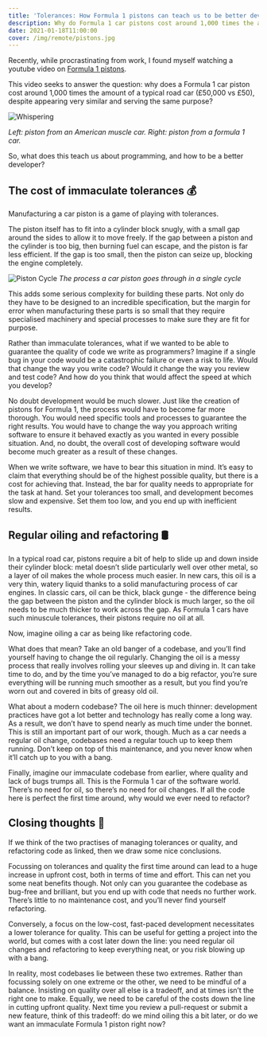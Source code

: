 ```yaml
---
title: 'Tolerances: How Formula 1 pistons can teach us to be better developers'
description: Why do Formula 1 car pistons cost around 1,000 times the amount of a typical road car piston and what can this teach us about programming?
date: 2021-01-18T11:00:00
cover: /img/remote/pistons.jpg
---
```


Recently, while procrastinating from work, I found myself watching a youtube video on [Formula 1 pistons](https://www.youtube.com/watch?v=lCEKJxHiEIM).

This video seeks to answer the question: why does a Formula 1 car piston cost around 1,000 times the amount of a typical road car (£50,000 vs £50), despite appearing very similar and serving the same purpose?

![Whispering](/img/remote/pistons.jpg)

*Left: piston from an American muscle car. Right: piston from a formula 1 car.*

So, what does this teach us about programming, and how to be a better developer?

## The cost of immaculate tolerances 💰

Manufacturing a car piston is a game of playing with tolerances.

The piston itself has to fit into a cylinder block snugly, with a small gap around the sides to allow it to move freely. If the gap between a piston and the cylinder is too big, then burning fuel can escape, and the piston is far less efficient. If the gap is too small, then the piston can seize up, blocking the engine completely.

![Piston Cycle](/img/remote/piston-cycle.jpg)
*The process a car piston goes through in a single cycle*

This adds some serious complexity for building these parts. Not only do they have to be designed to an incredible specification, but the margin for error when manufacturing these parts is so small that they require specialised machinery and special processes to make sure they are fit for purpose.

Rather than immaculate tolerances, what if we wanted to be able to guarantee the quality of code we write as programmers? Imagine if a single bug in your code would be a catastrophic failure or even a risk to life. Would that change the way you write code? Would it change the way you review and test code? And how do you think that would affect the speed at which you develop?

No doubt development would be much slower. Just like the creation of pistons for Formula 1, the process would have to become far more thorough. You would need specific tools and processes to guarantee the right results. You would have to change the way you approach writing software to ensure it behaved exactly as you wanted in every possible situation. And, no doubt, the overall cost of developing software would become much greater as a result of these changes.

When we write software, we have to bear this situation in mind. It’s easy to claim that everything should be of the highest possible quality, but there is a cost for achieving that. Instead, the bar for quality needs to appropriate for the task at hand. Set your tolerances too small, and development becomes slow and expensive. Set them too low, and you end up with inefficient results.

## Regular oiling and refactoring 🛢️

In a typical road car, pistons require a bit of help to slide up and down inside their cylinder block: metal doesn’t slide particularly well over other metal, so a layer of oil makes the whole process much easier. In new cars, this oil is a very thin, watery liquid thanks to a solid manufacturing process of car engines. In classic cars, oil can be thick, black gunge - the difference being the gap between the piston and the cylinder block is much larger, so the oil needs to be much thicker to work across the gap. As Formula 1 cars have such minuscule tolerances, their pistons require no oil at all.

Now, imagine oiling a car as being like refactoring code.

What does that mean? Take an old banger of a codebase, and you’ll find yourself having to change the oil regularly. Changing the oil is a messy process that really involves rolling your sleeves up and diving in. It can take time to do, and by the time you’ve managed to do a big refactor, you’re sure everything will be running much smoother as a result, but you find you’re worn out and covered in bits of greasy old oil.

What about a modern codebase? The oil here is much thinner: development practices have got a lot better and technology has really come a long way. As a result, we don’t have to spend nearly as much time under the bonnet. This is still an important part of our work, though. Much as a car needs a regular oil change, codebases need a regular touch up to keep them running. Don’t keep on top of this maintenance, and you never know when it’ll catch up to you with a bang.

Finally, imagine our immaculate codebase from earlier, where quality and lack of bugs trumps all. This is the Formula 1 car of the software world. There’s no need for oil, so there’s no need for oil changes. If all the code here is perfect the first time around, why would we ever need to refactor?

## Closing thoughts 💭

If we think of the two practises of managing tolerances or quality, and refactoring code as linked, then we draw some nice conclusions.

Focussing on tolerances and quality the first time around can lead to a huge increase in upfront cost, both in terms of time and effort. This can net you some neat benefits though. Not only can you guarantee the codebase as bug-free and brilliant, but you end up with code that needs no further work. There’s little to no maintenance cost, and you’ll never find yourself refactoring.

Conversely, a focus on the low-cost, fast-paced development necessitates a lower tolerance for quality. This can be useful for getting a project into the world, but comes with a cost later down the line: you need regular oil changes and refactoring to keep everything neat, or you risk blowing up with a bang.

In reality, most codebases lie between these two extremes. Rather than focussing solely on one extreme or the other, we need to be mindful of a balance. Insisting on quality over all else is a tradeoff, and at times isn’t the right one to make. Equally, we need to be careful of the costs down the line in cutting upfront quality. Next time you review a pull-request or submit a new feature, think of this tradeoff: do we mind oiling this a bit later, or do we want an immaculate Formula 1 piston right now?

